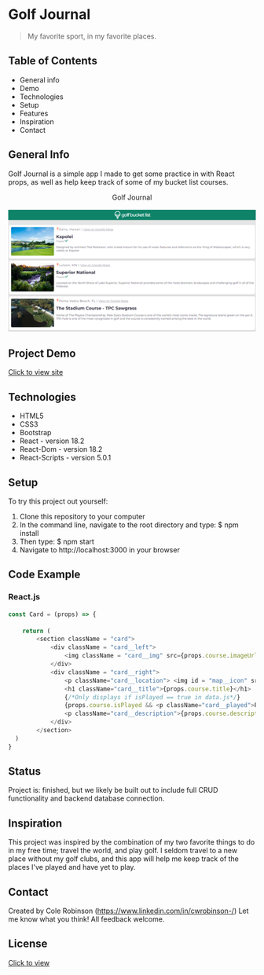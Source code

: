 # Golf Journal
> My favorite sport, in my favorite places.

## Table of Contents
* General info
* Demo
* Technologies
* Setup
* Features
* Inspiration
* Contact

## General Info
Golf Journal is a simple app I made to get some practice in with React props, as well as help keep track of some of my bucket list courses.

<div align="center">Golf Journal</div>
<br/>
<div align="center">
<kbd>
<img src="./site_overview.png">
</kbd>
</div>

## Project Demo
[Click to view site](https://golf-travel-journal.netlify.app)

## Technologies
* HTML5
* CSS3
* Bootstrap
* React - version 18.2
* React-Dom - version 18.2
* React-Scripts - version 5.0.1

## Setup
To try this project out yourself:
1. Clone this repository to your computer
2. In the command line, navigate to the root directory and type:
  $ npm install
3. Then type:
  $ npm start
4. Navigate to http://localhost:3000 in your browser

## Code Example
### React.js
```javascript
const Card = (props) => {

    return (
        <section className = "card">
            <div className = "card__left">
                <img className = "card__img" src={props.course.imageUrl} alt="golf course"/>
            </div>
            <div className = "card__right">
                <p className="card__location"> <img id = "map__icon" src = {map_icon} alt = "map"/>{props.course.location} <span>|</span> <a href={props.course.googleMapsUrl} className="card__mapsUrl" target="_blank" rel="noreferrer">View on Google Maps</a></p>
                <h1 className="card__title">{props.course.title}</h1>
                {/*Only displays if isPlayed == true in data.js*/}
                {props.course.isPlayed && <p className="card__played">Played <img src = {checkmark} alt = "checkmark" id="checkmark"/></p> }
                <p className="card__description">{props.course.description}</p>
            </div>
        </section>
  )
}
```
## Status
Project is: finished, but we likely be built out to include full CRUD functionality and backend database connection.

## Inspiration
This project was inspired by the combination of my two favorite things to do in my free time; travel the world, and play golf. I seldom travel to a new place without my golf clubs, and this app will help me keep track of the places I've played and have yet to play.

## Contact
Created by Cole Robinson (https://www.linkedin.com/in/cwrobinson-/)
Let me know what you think! All feedback welcome.

## License
[Click to view](https://github.com/Col-R/golfbag_builder/blob/master/LICENSE.md)
